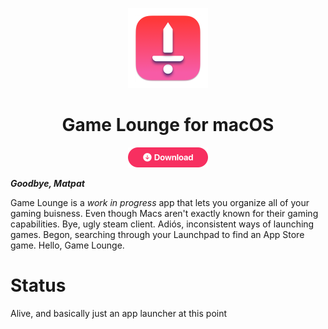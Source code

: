 <p align="center">
  <img src="Icon.png" height="128">
  <h1 align="center">Game Lounge for macOS</h1>
</p>

<p align="center">
  <a href="https://github.com/wannafedor4/gamelounge/releases/latest">
    <img src="Download Button.png" height=32>
  </a>
</p>

***Goodbye, Matpat***

Game Lounge is a *work in progress* app that lets you organize all of your gaming buisness. Even though Macs aren't exactly known for their gaming capabilities. Bye, ugly steam client. Adiós, inconsistent ways of launching games. Begon, searching through your Launchpad to find an App Store game. Hello, Game Lounge.

# Status
Alive, and basically just an app launcher at this point
